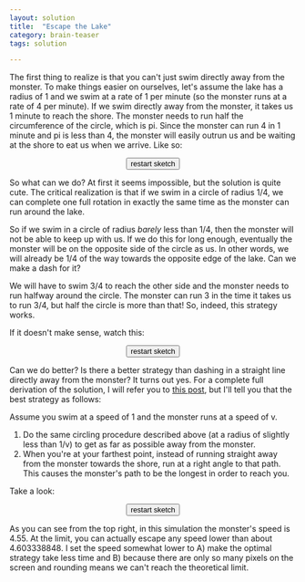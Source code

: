 ```yaml
---
layout: solution
title:  "Escape the Lake"
category: brain-teaser
tags: solution

---
```


<style>
button {
  margin: 0px auto;
  font-size: small;
}
canvas {
	box-shadow: 5px 5px 5px grey;
	border: 1px solid grey;
	width: 500px; 
    max-width: 100%;
	height: 500px; 
	display: block; 
	margin: 30px auto 10px;
}
</style>

The first thing to realize is that you can't just swim directly away
from the monster.  To make things easier on ourselves, let's assume
the lake has a radius of 1 and we swim at a rate of 1 per minute (so
the monster runs at a rate of 4 per minute).  If we swim directly away
from the monster, it takes us 1 minute to reach the shore.  The
monster needs to run half the circumference of the circle, which is
pi.  Since the monster can run 4 in 1 minute and pi is less than 4,
the monster will easily outrun us and be waiting at the shore to eat
us when we arrive.  Like so:

<div id="naive"></div>
<div style="display:flex; justify-content:center">
	<button onclick="naive_sketch.restart()">restart sketch</button>
</div>

So what can we do?  At first it seems impossible, but the solution is
quite cute.  The critical realization is that if we swim in a circle
of radius 1/4, we can complete one full rotation in exactly the same
time as the monster can run around the lake.

So if we swim in a circle of radius *barely* less than 1/4, then the
monster will not be able to keep up with us.  If we do this for long
enough, eventually the monster will be on the opposite side of the
circle as us.  In other words, we will already be 1/4 of the way
towards the opposite edge of the lake.  Can we make a dash for it?

We will have to swim 3/4 to reach the other side and the monster needs
to run halfway around the circle.  The monster can run 3 in the time
it takes us to run 3/4, but half the circle is more than that!  So,
indeed, this strategy works.

If it doesn't make sense, watch this:

<div id="sketch1"></div>
<div style="display:flex; justify-content:center">
	<button onclick="sketch1.restart()">restart sketch</button>
</div>

Can we do better?  Is there a better strategy than dashing in a
straight line directly away from the monster?  It turns out yes.  For
a complete full derivation of the solution, I will refer you to [this
post](https://datagenetics.com/blog/october12013/index.html), but I'll
tell you that the best strategy as follows:

Assume you swim at a speed of 1 and the monster runs at a speed of v.

1. Do the same circling procedure described above (at a radius of
   slightly less than 1/v) to get as far as possible away from the
   monster.
2. When you're at your farthest point, instead of running straight
   away from the monster towards the shore, run at a right angle to
   that path.  This causes the monster's path to be the longest in
   order to reach you.
   
Take a look:

<div id="sketch2"></div>
<div style="display:flex; justify-content:center">
	<button onclick="sketch2.restart()">restart sketch</button>
</div>

As you can see from the top right, in this simulation the monster's
speed is 4.55.  At the limit, you can actually escape any speed lower
than about 4.603338848.  I set the speed somewhat lower to A) make the
optimal strategy take less time and B) because there are only so many
pixels on the screen and rounding means we can't reach the theoretical
limit.

<script src="https://cdn.jsdelivr.net/npm/p5@1.4.0/lib/p5.js"></script>
<script src="/brain-teasers/escape-the-lake/sketch.js"></script>

<script>
let naive_sketch = new p5(naive, 'naive');
let sketch1 = new p5(four, 'sketch1');
let sketch2 = new p5(optimal, 'sketch2');
</script>

